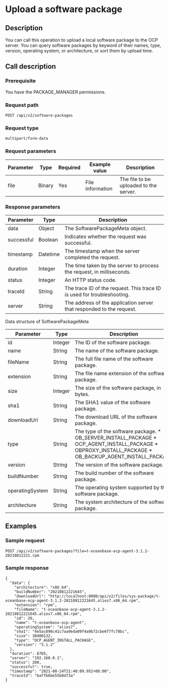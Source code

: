 Upload a software package 
==============================================



Description 
--------------------------------

You can call this operation to upload a local software package to the OCP server. You can query software packages by keyword of their names, type, version, operating system, or architecture, or sort them by upload time.

Call description 
-------------------------------------

### Prerequisite 

You have the PACKAGE_MANAGER permissions.

### Request path 

`POST /api/v2/software-packages`

### Request type 

`multipart/form-data`

### Request parameters 



| Parameter |  Type  | Required |  Example value   |              Description               |
|-----------|--------|----------|------------------|----------------------------------------|
| file      | Binary | Yes      | File information | The file to be uploaded to the server. |



### Response parameters 



| Parameter  |   Type   |                               Description                               |
|------------|----------|-------------------------------------------------------------------------|
| data       | Object   | The SoftwarePackageMeta object.                                         |
| successful | Boolean  | Indicates whether the request was successful.                           |
| timestamp  | Datetime | The timestamp when the server completed the request.                    |
| duration   | Integer  | The time taken by the server to process the request, in milliseconds.   |
| status     | Integer  | An HTTP status code.                                                    |
| traceId    | String   | The trace ID of the request. This trace ID is used for troubleshooting. |
| server     | String   | The address of the application server that responded to the request.    |



Data structure of SoftwarePackageMeta


|    Parameter    |  Type   |                                                                                                                                                                          Description                                                                                                                                                                           |
|-----------------|---------|----------------------------------------------------------------------------------------------------------------------------------------------------------------------------------------------------------------------------------------------------------------------------------------------------------------------------------------------------------------|
| id              | Integer | The ID of the software package.                                                                                                                                                                                                                                                                                                                                |
| name            | String  | The name of the software package.                                                                                                                                                                                                                                                                                                                              |
| fileName        | String  | The full file name of the software package.                                                                                                                                                                                                                                                                                                                    |
| extension       | String  | The file name extension of the software package.                                                                                                                                                                                                                                                                                                               |
| size            | Integer | The size of the software package, in bytes.                                                                                                                                                                                                                                                                                                                    |
| sha1            | String  | The SHA1 value of the software package.                                                                                                                                                                                                                                                                                                                        |
| downloadUrl     | String  | The download URL of the software package.                                                                                                                                                                                                                                                                                                                      |
| type            | String  | The type of the software package. * OB_SERVER_INSTALL_PACKAGE   * OCP_AGENT_INSTALL_PACKAGE    <!-- --> * OBPROXY_INSTALL_PACKAGE   * OB_BACKUP_AGENT_INSTALL_PACKAGE    |
| version         | String  | The version of the software package.                                                                                                                                                                                                                                                                                                                           |
| buildNumber     | String  | The build number of the software package.                                                                                                                                                                                                                                                                                                                      |
| operatingSystem | String  | The operating system supported by the software package.                                                                                                                                                                                                                                                                                                        |
| architecture    | String  | The system architecture of the software package.                                                                                                                                                                                                                                                                                                               |



Examples 
-----------------------------



### Sample request 

`POST /api/v2/software-packages?file=t-oceanbase-ocp-agent-3.1.2-20210812221.rpm`

### Sample response 

```unknow
{
  "data": {
    "architecture": "x86_64",
    "buildNumber": "20210812221645",
    "downloadUrl": "http://localhost:8080/api/v2/files/sys-package/t-oceanbase-ocp-agent-3.1.2-20210812221645.alios7.x86_64.rpm",
    "extension": "rpm",
    "fileName": "t-oceanbase-ocp-agent-3.1.2-20210812221645.alios7.x86_64.rpm",
    "id": 26,
    "name": "t-oceanbase-ocp-agent",
    "operatingSystem": "alios7",
    "sha1": "4e5ac896c41c7aa9eda09f4a9b72cbe6f7fc78bc",
    "size": 38400132,
    "type": "OCP_AGENT_INSTALL_PACKAGE",
    "version": "3.1.2"
  },
  "duration": 6765,
  "server": "192.168.0.1",
  "status": 200,
  "successful": true,
  "timestamp": "2021-08-24T21:40:09.952+08:00",
  "traceId": "baffb6be55b0473a"
}
```


